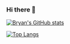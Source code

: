 ### Hi there 👋

<!--
**yggie/yggie** is a ✨ _special_ ✨ repository because its `README.md` (this file) appears on your GitHub profile.

Here are some ideas to get you started:

- 🔭 I’m currently working on ...
- 🌱 I’m currently learning ...
- 👯 I’m looking to collaborate on ...
- 🤔 I’m looking for help with ...
- 💬 Ask me about ...
- 📫 How to reach me: ...
- 😄 Pronouns: ...
- ⚡ Fun fact: ...
-->

[![Bryan's GitHub stats](https://github-readme-stats.vercel.app/api?username=yggie)](https://github.com/anuraghazra/github-readme-stats)

[![Top Langs](https://github-readme-stats.vercel.app/api/top-langs/?username=yggie&layout=compact)](https://github.com/anuraghazra/github-readme-stats)

